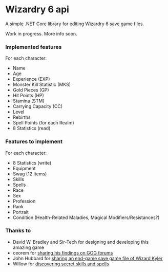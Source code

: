 # Wizardry 6 api

A simple .NET Core library for editing Wizardry 6 save game files.

Work in progress. More info soon.

### Implemented features

For each character:
* Name
* Age
* Experience (EXP)
* Monster Kill Statistic (MKS)
* Gold Pieces (GP)
* Hit Points (HP)
* Stamina (STM)
* Carrying Capacity (CC)
* Level
* Rebirths
* Spell Points (for each Realm)
* 8 Statistics (read)

### Features to implement

For each character:
* 8 Statistics (write)
* Equipment
* Swag (12 Items)
* Skills
* Spells
* Race
* Sex
* Profession
* Rank
* Portrait
* Condition (Health-Related Maladies, Magical Modifiers/Resistances?)

### Thanks to

* David W. Bradley and Sir-Tech for designing and developing this amazing game
* ceorem for [sharing his findings on GOG forums](https://www.gog.com/forum/wizardry_series/cosmic_forge_editor_how_to_edit_character_stats_in_wiz6_wiz7_savegame_files/post2)
* John Hubbard for [sharing an end-game save game file of Wizard Kyler](https://www.tk421.net/wizardry/files.shtml)
* Willow for [discovering secret skills and spells](http://www.softwarespecialties.com/dcforum/DCForumID5/86.html)